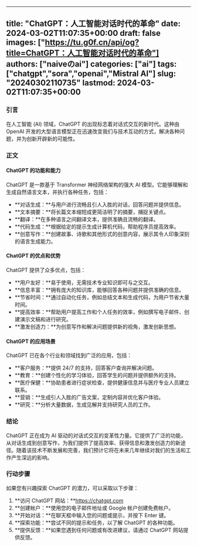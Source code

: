 
---
title: "ChatGPT：人工智能对话时代的革命"
date: 2024-03-02T11:07:35+00:00
draft: false
images: ["https://tu.g0f.cn/api/og?title=ChatGPT：人工智能对话时代的革命"]
authors: ["naiveのai"]
categories: ["ai"]
tags: ["chatgpt","sora","openai","Mistral AI"]
slug: "20240302110735"
lastmod: 2024-03-02T11:07:35+00:00
---
### 引言

在人工智能 (AI) 领域，ChatGPT 的出现标志着对话式交互的新时代。这种由 OpenAI 开发的大型语言模型正在迅速改变我们与技术互动的方式，解决各种问题，并为创新开辟新的可能性。

### 正文

#### ChatGPT 的功能和能力

ChatGPT 是一款基于 Transformer 神经网络架构的强大 AI 模型。它能够理解和生成自然语言文本，并执行各种任务，包括：

- **对话生成：**与用户进行流畅且引人入胜的对话，回答问题并提供信息。
- **文本摘要：**将长篇文本缩短成更简洁明了的摘要，捕捉关键点。
- **翻译：**在多种语言之间翻译文本，提供准确且流畅的翻译。
- **代码生成：**根据给定的提示生成计算机代码，帮助程序员提高效率。
- **创意写作：**创建故事、诗歌和其他形式的创意内容，展示其令人印象深刻的语言生成能力。

#### ChatGPT 的优点和优势

ChatGPT 提供了众多优点，包括：

- **用户友好：**易于使用，无需技术专业知识即可与之交互。
- **信息丰富：**拥有庞大的知识库，能够回答各种问题并提供准确的信息。
- **节省时间：**通过自动化任务，例如总结文本和生成代码，为用户节省大量时间。
- **提高效率：**帮助用户提高工作和个人任务的效率，例如撰写电子邮件、创建演示文稿和进行研究。
- **激发创造力：**为创意写作和解决问题提供新的视角，激发创新思想。

#### ChatGPT 的应用场景

ChatGPT 已在各个行业和领域找到广泛的应用，包括：

- **客户服务：**提供 24/7 的支持，回答客户查询并解决问题。
- **教育：**创建个性化的学习体验，回答学生的问题并提供额外的支持。
- **医疗保健：**协助患者进行症状检查，提供健康信息并与医疗专业人员建立联系。
- **营销：**生成引人入胜的广告文案，定制内容并优化客户体验。
- **研究：**分析大量数据，生成见解并支持研究人员的工作。

### 结论

ChatGPT 正在成为 AI 驱动的对话式交互的变革性力量。它提供了广泛的功能，从对话生成到创意写作，为我们提供了提高效率、获得信息和激发创造力的新途径。随着该技术不断发展和完善，我们预计它将在未来几年继续对我们的生活和工作产生深远的影响。

### 行动步骤

如果您有兴趣探索 ChatGPT 的潜力，可以采取以下步骤：

1. **访问 ChatGPT 网站：**https://chatgpt.com
2. **创建帐户：**使用您的电子邮件地址或 Google 帐户创建免费帐户。
3. **开始对话：**在聊天框中输入您的问题或提示，并按下 Enter 键。
4. **探索功能：**尝试不同的提示和任务，以了解 ChatGPT 的各种功能。
5. **提供反馈：**如果您遇到任何问题或有改进建议，请通过 ChatGPT 网站提供反馈。